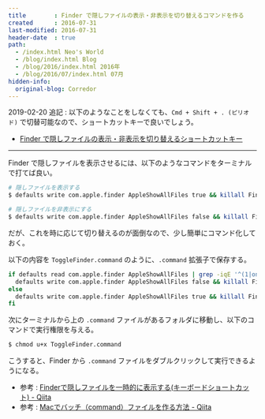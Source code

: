 ```yaml
---
title        : Finder で隠しファイルの表示・非表示を切り替えるコマンドを作る
created      : 2016-07-31
last-modified: 2016-07-31
header-date  : true
path:
  - /index.html Neo's World
  - /blog/index.html Blog
  - /blog/2016/index.html 2016年
  - /blog/2016/07/index.html 07月
hidden-info:
  original-blog: Corredor
---
```


2019-02-20 追記 : 以下のようなことをしなくても、`Cmd + Shift + . (ピリオド)` で切替可能なので、ショートカットキーで良いでしょう。

- [Finder で隠しファイルの表示・非表示を切り替えるショートカットキー](/blog/2018/03/13-01.html)

---

Finder で隠しファイルを表示させるには、以下のようなコマンドをターミナルで打てば良い。

```bash
# 隠しファイルを表示する
$ defaults write com.apple.finder AppleShowAllFiles true && killall Finder

# 隠しファイルを非表示にする
$ defaults write com.apple.finder AppleShowAllFiles false && killall Finder
```

だが、これを時に応じて切り替えるのが面倒なので、少し簡単にコマンド化しておく。

以下の内容を `ToggleFinder.command` のように、`.command` 拡張子で保存する。

```bash
if defaults read com.apple.finder AppleShowAllFiles | grep -iqE '^(1|on|true|yes)$'; then
  defaults write com.apple.finder AppleShowAllFiles false && killall Finder
else
  defaults write com.apple.finder AppleShowAllFiles true && killall Finder
fi
```

次にターミナルから上の `.command` ファイルがあるフォルダに移動し、以下のコマンドで実行権限を与える。

```bash
$ chmod u+x ToggleFinder.command
```

こうすると、Finder から `.command` ファイルをダブルクリックして実行できるようになる。

- 参考 : [Finderで隠しファイルを一時的に表示する(キーボードショートカット) - Qiita](http://qiita.com/kawaz/items/08b4f4770789fb96d70e)
- 参考 : [Macでバッチ（command）ファイルを作る方法 - Qiita](http://qiita.com/TatsuyaOGth/items/f15bfa9aeb68d8ecfc67)
